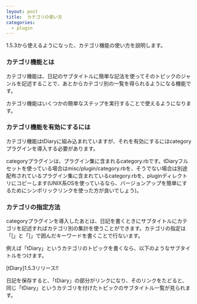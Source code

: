 ```yaml
---
leyout: post
title:  カテゴリの使い方
categories:
  - plugin
---
```

1.5.3から使えるようになった、カテゴリ機能の使い方を説明します。

### カテゴリ機能とは

カテゴリ機能は、日記のサブタイトルに簡単な記法を使ってそのトピックのジャンルを記述することで、あとからカテゴリ別の一覧を得られるようになる機能です。

カテゴリ機能はいくつかの簡単なステップを実行することで使えるようになります。

### カテゴリ機能を有効にするには

カテゴリ機能はtDiaryに組み込まれていますが、それを有効にするにはcategoryプラグインを導入する必要があります。

categoryプラグインは、プラグイン集に含まれるcategory.rbです。tDiaryフルセットを使っている場合はmisc/plugin/category.rbを、そうでない場合は別途配布されているプラグイン集に含まれているcategory.rbを、pluginディレクトリにコピーします(UNIX系OSを使っているなら、バージョンアップを簡単にするためにシンボリックリンクを使った方が良いでしょう)。

### カテゴリの指定方法

categoryプラグインを導入したあとは、日記を書くときにサブタイトルにカテゴリを記述すればカテゴリ別の集計を使うことができます。カテゴリの指定は「[」と「]」で囲んだキーワードを書くことで行ないます。

例えば「tDiary」というカテゴリのトピックを書くなら、以下のようなサブタイトルをつけます。

 [tDiary]1.5.3リリース!!

日記を保存すると、「tDiary」の部分がリンクになり、そのリンクをたどると、同じ「tDiary」というカテゴリを付けたトピックのサブタイトル一覧が見られます。

